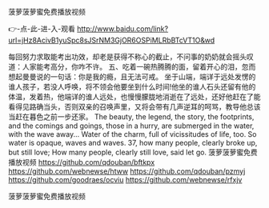 
菠萝菠萝蜜免费播放视频




👉-点-此-进-入-观看  http://www.baidu.com/link?url=jHz8AcivB1yuSpc8sJSrNM3GjOR6OSPiMLRbBTcVT1O&wd




每回努力求取能考出功效，却老是获得不称心的截止，不问事的奶奶就会摇头叹道：人家能考高分，你咋不许。
	五、吃着一碗热腾腾的面，留着开心的泪，忽而想起曼曼说的一句话：你是我的瘾，且无法可戒。
坐于山端，端详于远处发愣的谁人孩子，若没人呼唤，将不领会他要坐到什么时间!他坐的谁人石头还留有他的体温，发着热，他端详的谁人远处，也慢慢朦胧地消逝在了远处，还好他赶在了能看得见路确当头，否则双亲的召唤声里，又将会带有几声逆耳的呵骂，教导他总该当赶在暮色之前一步还家。
The beauty, the legend, the story, the footprints, and the comings and goings, those in a hurry, are submerged in the water, with the wave away...
Water of the charm, full of vicissitudes of life, too.
So water is opaque, waves and waves.
37, how many people, clearly broke up, but still love;
How many people, clearly still love, said let go.
菠萝菠萝蜜免费播放视频 https://github.com/qdouban/bftkpx
https://github.com/webnewse/htww
https://github.com/qdouban/pzmyj
https://github.com/goodraes/ocviu
https://github.com/webnewse/rfxjv





菠萝菠萝蜜免费播放视频
